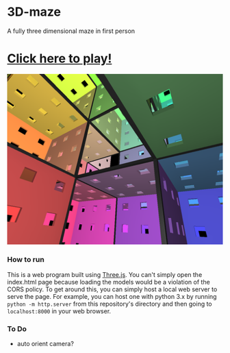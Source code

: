 # 3D-maze
A fully three dimensional maze in first person

# [Click here to play!](https://www.chrisraff.com/3d-maze)

![View inside maze](screenshot.png)

### How to run
This is a web program built using [Three.js](https://threejs.org/). You can't simply open the index.html page because loading the models would be a violation of the CORS policy. To get around this, you can simply host a local web server to serve the page. For example, you can host one with python 3.x by running `python -m http.server` from this repository's directory and then going to `localhost:8000` in your web browser.
 
### To Do
* auto orient camera?
